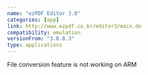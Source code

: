 ```yaml
---
name: "ezPDF Editor 3.0"
categories: [app]
link: http://www.ezpdf.co.kr/editor3/main.do
compatibility: emulation
versionFrom: "3.0.8.3"
type: applications
---
```


File conversion feature is not working on ARM